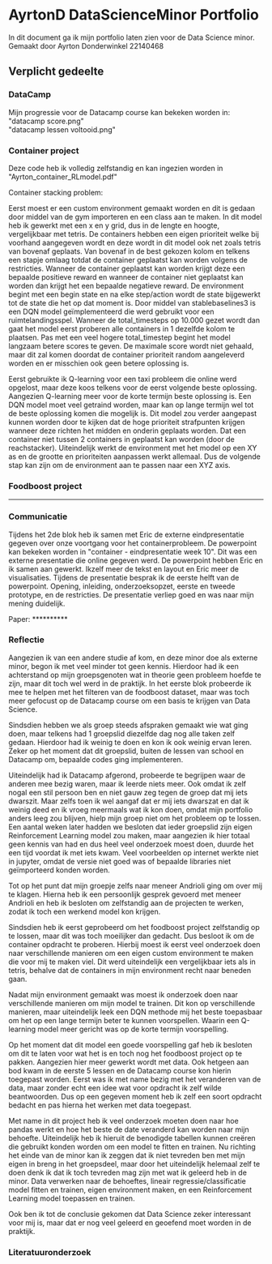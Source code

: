 <h1>AyrtonD DataScienceMinor Portfolio</h1>

In dit document ga ik mijn portfolio laten zien voor de Data Science minor.
Gemaakt door Ayrton Donderwinkel 22140468

<h2>Verplicht gedeelte</h2>

<h3>DataCamp</h3>

Mijn progressie voor de Datacamp course kan bekeken worden in:
"datacamp score.png"  
"datacamp lessen voltooid.png"

<h3>Container project</h3>

Deze code heb ik volledig zelfstandig en kan ingezien worden in "Ayrton_container_RLmodel.pdf"

Container stacking problem:

Eerst moest er een custom environment gemaakt worden en dit is gedaan door middel van de gym importeren en een class aan te maken.
In dit model heb ik gewerkt met een x en y grid, dus in de lengte en hoogte, vergelijkbaar met tetris. De containers hebben een eigen prioriteit welke bij voorhand aangegeven wordt en deze wordt in dit model ook net zoals tetris van bovenaf geplaats. Van bovenaf in de best gekozen kolom en telkens een stapje omlaag totdat de container geplaatst kan worden volgens de restricties. 
Wanneer de container geplaatst kan worden krijgt deze een bepaalde positieve reward en wanneer de container niet geplaatst kan worden dan krijgt het een bepaalde negatieve reward.
De environment begint met een begin state en na elke step/action wordt de state bijgewerkt tot de state die het op dat moment is.
Door middel van stablebaselines3 is een DQN model geïmplementeerd die werd gebruikt voor een ruimtelandingsspel.
Wanneer de total_timesteps op 10.000 gezet wordt dan gaat het model eerst proberen alle containers in 1 dezelfde kolom te plaatsen. Pas met een veel hogere total_timestep begint het model langzaam betere scores te geven. De maximale score wordt niet gehaald, maar dit zal komen doordat de container prioriteit random aangeleverd worden en er misschien ook geen betere oplossing is.

Eerst gebruikte ik Q-learning voor een taxi probleem die online werd opgelost, maar deze koos telkens voor de eerst volgende beste oplossing. Aangezien Q-learning meer voor de korte termijn beste oplossing is. Een DQN model moet veel getraind worden, maar kan op lange termijn wel tot de beste oplossing komen die mogelijk is.
Dit model zou verder aangepast kunnen worden door te kijken dat de hoge prioriteit strafpunten krijgen wanneer deze richten het midden en onderin geplaats worden. Dat een container niet tussen 2 containers in geplaatst kan worden (door de reachstacker). 
Uiteindelijk werkt de environment met het model op een XY as en de grootte en prioriteiten aanpassen werkt allemaal. Dus de volgende stap kan zijn om de environment aan te passen naar een XYZ axis.


<h3>Foodboost project</h3>

******

<h3>Communicatie</h3>

Tijdens het 2de blok heb ik samen met Eric de externe eindpresentatie gegeven over onze voortgang voor het containerprobleem.
De powerpoint kan bekeken worden in "container - eindpresentatie week 10".
Dit was een externe presentatie die online gegeven werd. De powerpoint hebben Eric en ik samen aan gewerkt. Ikzelf meer de tekst en layout en Eric meer de visualisaties.
Tijdens de presentatie besprak ik de eerste helft van de powerpoint. Opening, inleiding, onderzoeksopzet, eerste en tweede prototype, en de restricties.
De presentatie verliep goed en was naar mijn mening duidelijk.

Paper: **********


<h3>Reflectie</h3>

Aangezien ik van een andere studie af kom, en deze minor doe als externe minor, begon ik met veel minder tot geen kennis. Hierdoor had ik een achterstand op mijn groepsgenoten wat in theorie geen probleem hoefde te zijn, maar dit toch wel werd in de praktijk. In het eerste blok probeerde ik mee te helpen met het filteren van de foodboost dataset, maar was toch meer gefocust op de Datacamp course om een basis te krijgen van Data Science.

Sindsdien hebben we als groep steeds afspraken gemaakt wie wat ging doen, maar telkens had 1 groepslid diezelfde dag nog alle taken zelf gedaan. Hierdoor had ik weinig te doen en kon ik ook weinig ervan leren. Zeker op het moment dat dit groepslid, buiten de lessen van school en Datacamp om, bepaalde codes ging implementeren.

Uiteindelijk had ik Datacamp afgerond, probeerde te begrijpen waar de anderen mee bezig waren, maar ik leerde niets meer. Ook omdat ik zelf nogal een stil persoon ben en niet gauw zeg tegen de groep dat mij iets dwarszit. Maar zelfs toen ik wel aangaf dat er mij iets dwarszat en dat ik weinig deed en ik vroeg meermaals wat ik kon doen, omdat mijn portfolio anders leeg zou blijven, hielp mijn groep niet om het probleem op te lossen. Een aantal weken later hadden we besloten dat ieder groepslid zijn eigen Reinforcement Learning model zou maken, maar aangezien ik hier totaal geen kennis van had en dus heel veel onderzoek moest doen, duurde het een tijd voordat ik met iets kwam. Veel voorbeelden op internet werkte niet in jupyter, omdat de versie niet goed was of bepaalde libraries niet geïmporteerd konden worden.

Tot op het punt dat mijn groepje zelfs naar meneer Andrioli ging om over mij te klagen. Hierna heb ik een persoonlijk gesprek gevoerd met meneer Andrioli en heb ik besloten om zelfstandig aan de projecten te werken, zodat ik toch een werkend model kon krijgen.

Sindsdien heb ik eerst geprobeerd om het foodboost project zelfstandig op te lossen, maar dit was toch moeilijker dan gedacht. Dus besloot ik om de container opdracht te proberen. Hierbij moest ik eerst veel onderzoek doen naar verschillende manieren om een eigen custom environment te maken die voor mij te maken viel. Dit werd uiteindelijk een vergelijkbaar iets als in tetris, behalve dat de containers in mijn environment recht naar beneden gaan.

Nadat mijn environment gemaakt was moest ik onderzoek doen naar verschillende manieren om mijn model te trainen. Dit kon op verschillende manieren, maar uiteindelijk leek een DQN methode mij het beste toepasbaar om het op een lange termijn beter te kunnen voorspellen. Waarin een Q-learning model meer gericht was op de korte termijn voorspelling.

Op het moment dat dit model een goede voorspelling gaf heb ik besloten om dit te laten voor wat het is en toch nog het foodboost project op te pakken. Aangezien hier meer gewerkt wordt met data. Ook hetgeen aan bod kwam in de eerste 5 lessen en de Datacamp course kon hierin toegepast worden. Eerst was ik met name bezig met het veranderen van de data, maar zonder echt een idee wat voor opdracht ik zelf wilde beantwoorden. Dus op een gegeven moment heb ik zelf een soort opdracht bedacht en pas hierna het werken met data toegepast.

Met name in dit project heb ik veel onderzoek moeten doen naar hoe pandas werkt en hoe het beste de date veranderd kan worden naar mijn behoefte. Uiteindelijk heb ik hieruit de benodigde tabellen kunnen creëren die gebruikt konden worden om een model te fitten en trainen.
Nu richting het einde van de minor kan ik zeggen dat ik niet tevreden ben met mijn eigen in breng in het groepsdeel, maar door het uiteindelijk helemaal zelf te doen denk ik dat ik toch tevreden mag zijn met wat ik geleerd heb in de minor.
Data verwerken naar de behoeftes, lineair regressie/classificatie model fitten en trainen, eigen environment maken, en een Reinforcement Learning model toepassen en trainen.

Ook ben ik tot de conclusie gekomen dat Data Science zeker interessant voor mij is, maar dat er nog veel geleerd en geoefend moet worden in de praktijk.


<h3>Literatuuronderzoek</h3>
